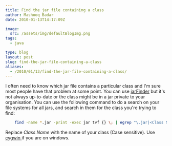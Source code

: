 ```yaml
---
title: Find the jar file containing a class
author: Mashooq Badar
date: 2010-01-13T14:17:09Z

image:
  src: /assets/img/defaultBlogImg.png
tags:
  - java

type: blog
layout: post
slug: find-the-jar-file-containing-a-class
aliases: 
  - /2010/01/13/find-the-jar-file-containing-a-class/
---
```


I often need to know which jar file contains a particular class and I'm sure most people have that problem at some point. You can use [jarFinder](http://www.jarfinder.com) but it's not always up-to-date or the class might be in a jar private to your organisation. You can use the following command to do a search on your file systems for all jars, and search in them for the class you're trying to find:

~~~bash
    find -name *.jar -print -exec jar tvf {} \; | egrep "\.jar|<Class Name>"
~~~

Replace *Class Name* with the name of your class (Case sensitive). Use [cygwin ](http://www.cygwin.com/)if you are on windows.
